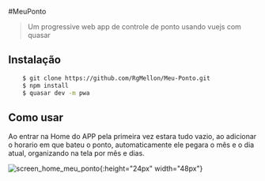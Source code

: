 #MeuPonto

> Um progressive web app de controle de ponto
> usando vuejs com quasar

## Instalação
  ```sh
      $ git clone https://github.com/RgMellon/Meu-Ponto.git
      $ npm install
      $ quasar dev -m pwa
  ```

## Como usar
  Ao entrar na Home do APP pela primeira vez
  estara tudo vazio, ao adicionar o horario
  em que bateu o ponto, automaticamente ele pegara
  o mês e o dia atual, organizando na tela por mês e dias.


  ![screen_home_meu_ponto](https://user-images.githubusercontent.com/29661994/41467234-0e1b6a04-707c-11e8-88a1-3d72c1baa9ff.jpg){:height="24px" width="48px"}

